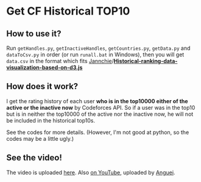 # Get CF Historical TOP10

## How to use it?

Run `getHandles.py`, `getInactiveHandles`, `getCountries.py`, `getData.py` and `dataToCsv.py` in order (or run `runall.bat` in Windows), then you will get `data.csv` in the format which fits [Jannchie](https://github.com/Jannchie)/[**Historical-ranking-data-visualization-based-on-d3.js**](https://github.com/Jannchie/Historical-ranking-data-visualization-based-on-d3.js)

## How does it work?

I get the rating history of each user **who is in the top10000 either of the active or the inactive now** by Codeforces API. So if a user was in the top10 but is in neither the top10000 of the active nor the inactive now, he will not be included in the historical top10s.

See the codes for more details. (However, I'm not good at python, so the codes may be a little ugly.)

## See the video!

The video is uploaded [here](https://www.bilibili.com/video/av43450831/). Also [on YouTube](https://youtu.be/nfAnKzyiKTo), uploaded by [Anguei](https://github.com/Anguei). 